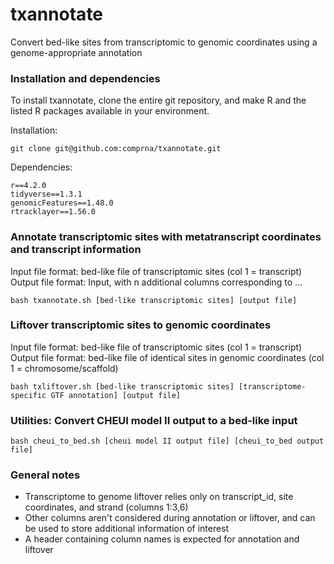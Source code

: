 # txannotate
Convert bed-like sites from transcriptomic to genomic coordinates using a genome-appropriate annotation

### Installation and dependencies  

To install txannotate, clone the entire git repository, and make R and the listed R packages available in your environment.

Installation:
```
git clone git@github.com:comprna/txannotate.git
```

Dependencies: 
```
r==4.2.0
tidyverse==1.3.1
genomicFeatures==1.48.0
rtracklayer==1.56.0
```

### Annotate transcriptomic sites with metatranscript coordinates and transcript information

Input file format: bed-like file of transcriptomic sites (col 1 = transcript)
Output file format: Input, with n additional columns corresponding to ...

```
bash txannotate.sh [bed-like transcriptomic sites] [output file]
```

### Liftover transcriptomic sites to genomic coordinates

Input file format: bed-like file of transcriptomic sites (col 1 = transcript)
Output file format: bed-like file of identical sites in genomic coordinates (col 1 = chromosome/scaffold)

```
bash txliftover.sh [bed-like transcriptomic sites] [transcriptome-specific GTF annotation] [output file]
```

### Utilities: Convert CHEUI model II output to a bed-like input
```
bash cheui_to_bed.sh [cheui model II output file] [cheui_to_bed output file]
```

### General notes
- Transcriptome to genome liftover relies only on transcript_id, site coordinates, and strand (columns 1:3,6)
- Other columns aren't considered during annotation or liftover, and can be used to store additional information of interest
- A header containing column names is expected for annotation and liftover
